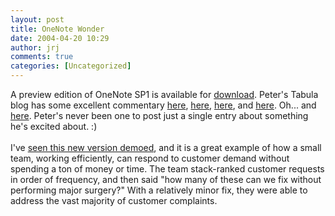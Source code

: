 ```yaml
---
layout: post
title: OneNote Wonder
date: 2004-04-20 10:29
author: jrj
comments: true
categories: [Uncategorized]
---
```

A preview edition of OneNote SP1 is available for <a href="http://www.microsoft.com/downloads/details.aspx?FamilyID=9107473a-74ca-4113-9392-0dfb092dfa72&amp;DisplayLang=en" target="_blank">download</a>. Peter's Tabula blog has some excellent commentary <a href="http://www.kstati.com/tabula/archive/2004/04/20/1587.aspx" target="_blank">here</a>, <a href="http://www.kstati.com/tabula/archive/2004/04/20/1589.aspx" target="_blank">here</a>, <a href="http://www.kstati.com/tabula/archive/2004/04/20/1590.aspx" target="_blank">here</a>, and <a href="http://www.kstati.com/tabula/archive/2004/04/20/1591.aspx" target="_blank">here</a>. Oh... and <a href="http://www.kstati.com/tabula/archive/2004/04/20/1594.aspx" target="_blank">here</a>. Peter's never been one to post just a single entry about something he's excited about.  :)
<br />
<br />I've <a href="http://www.small-biz-advisor.com/communities/sba/blogStuff/archives/2004_03_28_archive.html#108093313502565351" target="_blank">seen this new version demoed</a>, and it is a great example of how a small team, working efficiently, can respond to customer demand without spending a ton of money or time. The team stack-ranked customer requests in order of frequency, and then said "how many of these can we fix without performing major surgery?" With a relatively minor fix, they were able to address the vast majority of customer complaints.

